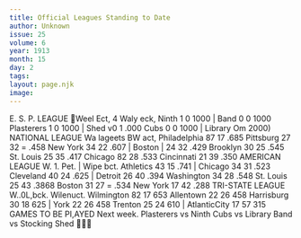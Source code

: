 ```yaml
---
title: Official Leagues Standing to Date
author: Unknown
issue: 25
volume: 6
year: 1913
month: 15
day: 2
tags:
layout: page.njk
image:
---
```

E. S. P. LEAGUE Weel Ect, 4 Waly eck, Ninth 1 0 1000 | Band 0 0 1000 Plasterers 1 0 1000 | Shed v0 1 .000 Cubs 0 0 1000 | Library Om 2000) NATIONAL LEAGUE Wa lageets BW act, Philadelphia 87 17 .685 Pittsburg 27 32 = .458 New York 34 22 .607 | Boston | 24 32 .429 Brooklyn 30 25 .545 St. Louis 25 35 .417 Chicago 82 28 .533 Cincinnati 21 39 .350 AMERICAN LEAGUE W. 1. Pet. | Wipe bct. Athletics 43 15 .741 | Chicago 34 31 .523 Cleveland 40 24 .625 | Detroit 26 40 .394 Washington 34 28 .548 St. Louis 25 43 .3868 Boston 31 27 = .534 New York 17 42 .288 TRI-STATE LEAGUE W..0L,bck. Wilenuct. Wilmington 82 17 653 Allentown 22 26 458 Harrisburg 30 18 625 | York 22 26 458 Trenton 25 24 610 | AtlanticCity 17 57 315 GAMES TO BE PI,AYED Next week. Plasterers vs Ninth Cubs vs Library Band vs Stocking Shed 
